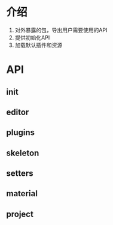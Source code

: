 # 介绍

1. 对外暴露的包，导出用户需要使用的API
2. 提供初始化API
3. 加载默认插件和资源


# API

## init 

## editor

## plugins

## skeleton

## setters
  
## material

## project